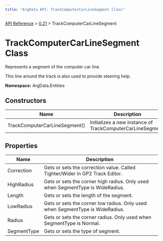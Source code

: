 ```yaml
---
title: "ArgData API: TrackComputerCarLineSegment Class"
---
```


[API Reference](/argdata/api/) &gt; [0.21](/argdata/api/0.21/) &gt; TrackComputerCarLineSegment

# TrackComputerCarLineSegment Class

Represents a segment of the computer car line.

This line around the track is also used to provide steering help.

**Namespace:** ArgData.Entities

## Constructors

<table class="table table-bordered table-striped ">
<thead>
  <tr>
    <th>Name</th>
    <th>Description</th>
  </tr>
</thead>
<tbody>
  <tr>
    <td>TrackComputerCarLineSegment()</td>
    <td>Initializes a new instance of TrackComputerCarLineSegment.</td>
  </tr>
</tbody>
</table>


## Properties

<table class="table table-bordered table-striped ">
<thead>
  <tr>
    <th>Name</th>
    <th>Description</th>
  </tr>
</thead>
<tbody>
  <tr>
    <td>Correction</td>
    <td>Gets or sets the correction value. Called Tighter/Wider in GP2 Track Editor.</td>
  </tr>
  <tr>
    <td>HighRadius</td>
    <td>Gets or sets the corner high radius. Only used when SegmentType is WideRadius.</td>
  </tr>
  <tr>
    <td>Length</td>
    <td>Gets or sets the length of the segment.</td>
  </tr>
  <tr>
    <td>LowRadius</td>
    <td>Gets or sets the corner low radius. Only used when SegmentType is WideRadius.</td>
  </tr>
  <tr>
    <td>Radius</td>
    <td>Gets or sets the corner radius. Only used when SegmentType is Normal.</td>
  </tr>
  <tr>
    <td>SegmentType</td>
    <td>Gets or sets the type of segment.</td>
  </tr>
</tbody>
</table>


